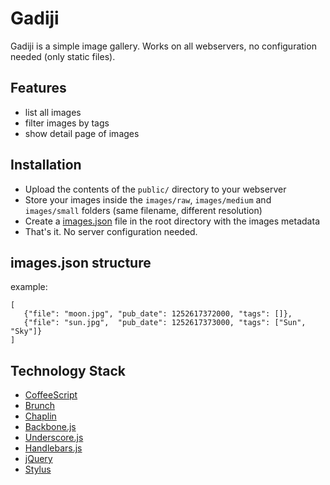 # Gadiji
Gadiji is a simple image gallery.
Works on all webservers, no configuration needed (only static files).

## Features
* list all images
* filter images by tags
* show detail page of images

## Installation
* Upload the contents of the ```public/``` directory to your webserver
* Store your images inside the ```images/raw```, ```images/medium``` and ```images/small``` folders (same filename, different resolution)
* Create a [images.json](#imagesjson-structure) file in the root directory with the images metadata
* That's it. No server configuration needed.

## images.json structure
example:
```
[
   {"file": "moon.jpg", "pub_date": 1252617372000, "tags": []},
   {"file": "sun.jpg",  "pub_date": 1252617373000, "tags": ["Sun", "Sky"]}
]
```

## Technology Stack
* [CoffeeScript](http://coffeescript.org)
* [Brunch](http://brunch.io)
* [Chaplin](https://github.com/chaplinjs/chaplin)
* [Backbone.js](http://documentcloud.github.com/backbone)
* [Underscore.js](http://documentcloud.github.com/underscore)
* [Handlebars.js](http://handlebarsjs.com)
* [jQuery](http://jquery.com)
* [Stylus](http://learnboost.github.com/stylus)
